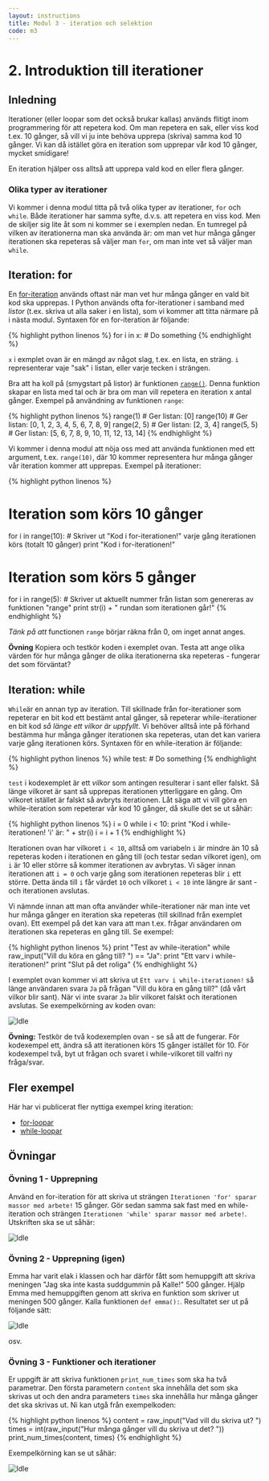 ```yaml
---
layout: instructions
title: Modul 3 - iteration och selektion
code: m3
---
```


# 2. Introduktion till iterationer

## Inledning

Iterationer (eller loopar som det också brukar kallas) används flitigt inom programmering för att repetera kod. Om man repetera en sak, eller viss kod t.ex. 10 gånger, så vill vi ju inte behöva upprepa (skriva) samma kod 10 gånger. Vi kan då istället göra en iteration som upprepar vår kod 10 gånger, mycket smidigare!

En iteration hjälper oss alltså att upprepa vald kod en eller flera gånger.

### Olika typer av iterationer

Vi kommer i denna modul titta på två olika typer av iterationer, `for` och `while`. Både iterationer har samma syfte, d.v.s. att repetera en viss kod. Men de skiljer sig lite åt som ni kommer se i exemplen nedan. En tumregel på vilken av iterationerna man ska använda är: om man vet hur många gånger iterationen ska repeteras så väljer man `for`, om man inte vet så väljer man `while`.

## Iteration: for

En [for-iteration](https://docs.python.org/2/tutorial/controlflow.html#for-statements) används oftast när man vet hur många gånger en vald bit kod ska upprepas. I Python används ofta for-iterationer i samband med _listor_ (t.ex. skriva ut alla saker i en lista), som vi kommer att titta närmare på i nästa modul. Syntaxen för en for-iteration är följande:

{% highlight python linenos %}
for i in x:
    # Do something
{% endhighlight %}

`x` i exmplet ovan är en mängd av något slag, t.ex. en lista, en sträng. `i` representerar vaje "sak" i listan, eller varje tecken i strängen.

Bra att ha koll på (smygstart på listor) är funktionen [`range()`](https://docs.python.org/2/library/functions.html#range). Denna funktion skapar en lista med tal och är bra om man vill repetera en iteration x antal gånger. Exempel på användning av funktionen `range`:

{% highlight python linenos %}
range(1) # Ger listan: [0]
range(10) # Ger listan: [0, 1, 2, 3, 4, 5, 6, 7, 8, 9]
range(2, 5) # Ger listan: [2, 3, 4]
range(5, 5) # Ger listan: [5, 6, 7, 8, 9, 10, 11, 12, 13, 14]
{% endhighlight %}

Vi kommer i denna modul att nöja oss med att använda funktionen med ett argument, t.ex. `range(10)`, där 10 kommer representera hur många gånger vår iteration kommer att upprepas. Exempel på iterationer:

{% highlight python linenos %}
# Iteration som körs 10 gånger
for i in range(10):
    # Skriver ut "Kod i for-iterationen!" varje gång iterationen körs (totalt 10 gånger)
    print "Kod i for-iterationen!"
	
# Iteration som körs 5 gånger
for i in range(5):
    # Skriver ut aktuellt nummer från listan som genereras av funktionen "range"
    print str(i) + " rundan som iterationen går!"
{% endhighlight %}

_Tänk på att_ functionen `range` börjar räkna från 0, om inget annat anges.

__Övning__ Kopiera och testkör koden i exemplet ovan. Testa att ange olika värden för hur många gånger de olika iterationerna ska repeteras - fungerar det som förväntat?

## Iteration: while

`While`är en annan typ av iteration. Till skillnade från for-iterationer som repeterar en bit kod ett bestämt antal gånger, så repeterar while-iterationer en bit kod _så länge ett vilkor är uppfyllt_. Vi behöver alltså inte på förhand bestämma hur många gånger iterationen ska repeteras, utan det kan variera varje gång iterationen körs. Syntaxen för en while-iteration är följande:

{% highlight python linenos %}
while test:
    # Do something
{% endhighlight %}

`test` i kodexemplet är ett _vilkor_ som antingen resulterar i sant eller falskt. Så länge vilkoret är sant så upprepas iterationen ytterliggare en gång. Om vilkoret istället är falskt så avbryts iterationen. Låt säga att vi vill göra en while-iteration som repeterar vår kod 10 gånger, då skulle det se ut såhär:

{% highlight python linenos %}
i = 0
while i < 10:
    print "Kod i while-iterationen! 'i' är: " + str(i)
    i = i + 1
{% endhighlight %}

Iterationen ovan har vilkoret `i < 10`, alltså om variabeln `i` är mindre än 10 så repeteras koden i iterationen en gång till (och testar sedan vilkoret igen), om `i` är 10 eller större så kommer iterationen av avbrytas. Vi säger innan iterationen att `i = 0` och varje gång som iterationen repeteras blir `i` ett större. Detta ända till `i` får värdet `10` och vilkoret `i < 10` inte längre är sant - och iterationen avslutas.

Vi nämnde innan att man ofta använder while-iterationer när man inte vet hur många gånger en iteration ska repeteras (till skillnad från exemplet ovan). Ett exempel på det kan vara att man t.ex. frågar användaren om iterationen ska repeteras en gång till. Se exempel:

{% highlight python linenos %}
print "Test av while-iteration"
while raw_input("Vill du köra en gång till? ") == "Ja":
    print "Ett varv i while-iterationen!"
print "Slut på det roliga"
{% endhighlight %}

I exemplet ovan kommer vi att skriva ut `Ett varv i while-iterationen!` så länge användaren svara `Ja` på frågan "Vill du köra en gång till?" (då vårt vilkor blir sant). När vi inte svarar `Ja` blir vilkoret falskt och iterationen avslutas. Se exempelkörning av koden ovan:

![Idle](images/idle1.png)

__Övning:__ Testkör de två kodexemplen ovan - se så att de fungerar. För kodexempel ett, ändra så att iterationen körs 15 gånger istället för 10. För kodexempel två, byt ut frågan och svaret i while-vilkoret till valfri ny fråga/svar.

## Fler exempel

Här har vi publicerat fler nyttiga exempel kring iteration:

* [for-loopar](../ex_for.html)
* [while-loopar](../ex_while.html)


## Övningar

### Övning 1 - Upprepning

Använd en for-iteration för att skriva ut strängen `Iterationen 'for' sparar massor med arbete!` 15 gånger. Gör sedan samma sak fast med en while-iteration och strängen `Iterationen 'while' sparar massor med arbete!`. Utskriften ska se ut såhär:

![Idle](images/idle2.png)

### Övning 2 - Upprepning (igen)

Emma har varit elak i klassen och har därför fått som hemuppgift att skriva meningen "Jag ska inte kasta suddgummin på Kalle!" 500 gånger. Hjälp Emma med hemuppgiften genom att skriva en funktion som skriver ut meningen 500 gånger. Kalla funktionen `def emma():`. Resultatet ser ut på följande sätt:

![Idle](images/idle3.png)

osv.

### Övning 3 - Funktioner och iterationer

Er uppgift är att skriva funktionen `print_num_times` som ska ha två parametrar. Den första parametern `content` ska innehålla det som ska skrivas ut och den andra parameters `times` ska innehålla hur många gånger det ska skrivas ut. Ni kan utgå från exempelkoden:

{% highlight python linenos %}
content = raw_input("Vad vill du skriva ut? ")
times = int(raw_input("Hur många gånger vill du skriva ut det? "))
print_num_times(content, times)
{% endhighlight %}

Exempelkörning kan se ut såhär:

![Idle](images/idle4.png)
